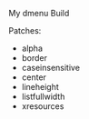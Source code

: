 My dmenu Build

Patches:
- alpha
- border
- caseinsensitive
- center
- lineheight
- listfullwidth
- xresources

